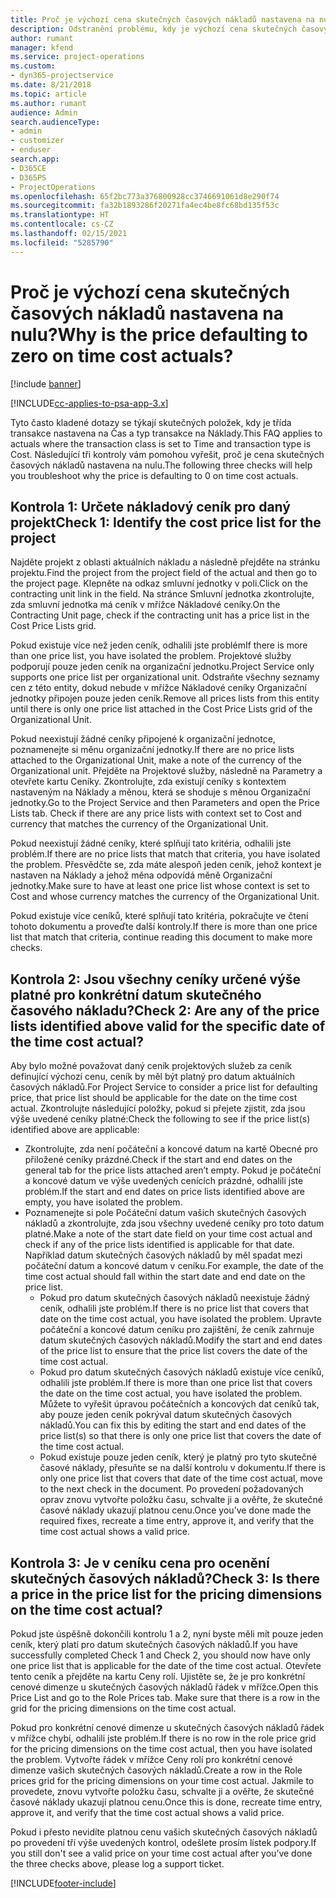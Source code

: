 ```yaml
---
title: Proč je výchozí cena skutečných časových nákladů nastavena na nulu?
description: Odstranění problému, kdy je výchozí cena skutečných časových nákladů nastavena na nulu.
author: rumant
manager: kfend
ms.service: project-operations
ms.custom:
- dyn365-projectservice
ms.date: 8/21/2018
ms.topic: article
ms.author: rumant
audience: Admin
search.audienceType:
- admin
- customizer
- enduser
search.app:
- D365CE
- D365PS
- ProjectOperations
ms.openlocfilehash: 65f2bc773a376800928cc3746691061d8e290f74
ms.sourcegitcommit: fa32b1893286f20271fa4ec4be8fc68bd135f53c
ms.translationtype: HT
ms.contentlocale: cs-CZ
ms.lasthandoff: 02/15/2021
ms.locfileid: "5285790"
---
```

# <a name="why-is-the-price-defaulting-to-zero-on-time-cost-actuals"></a><span data-ttu-id="e1017-103">Proč je výchozí cena skutečných časových nákladů nastavena na nulu?</span><span class="sxs-lookup"><span data-stu-id="e1017-103">Why is the price defaulting to zero on time cost actuals?</span></span>

[!include [banner](../includes/psa-now-project-operations.md)]

[!INCLUDE[cc-applies-to-psa-app-3.x](../includes/cc-applies-to-psa-app-3x.md)]

<span data-ttu-id="e1017-104">Tyto často kladené dotazy se týkají skutečných položek, kdy je třída transakce nastavena na Čas a typ transakce na Náklady.</span><span class="sxs-lookup"><span data-stu-id="e1017-104">This FAQ applies to actuals where the transaction class is set to Time and transaction type is Cost.</span></span> <span data-ttu-id="e1017-105">Následující tři kontroly vám pomohou vyřešit, proč je cena skutečných časových nákladů nastavena na nulu.</span><span class="sxs-lookup"><span data-stu-id="e1017-105">The following three checks will help you troubleshoot why the price is defaulting to 0 on time cost actuals.</span></span>
 
## <a name="check-1-identify-the-cost-price-list-for-the-project"></a><span data-ttu-id="e1017-106">Kontrola 1: Určete nákladový ceník pro daný projekt</span><span class="sxs-lookup"><span data-stu-id="e1017-106">Check 1: Identify the cost price list for the project</span></span>

<span data-ttu-id="e1017-107">Najděte projekt z oblasti aktuálních nákladu a následně přejděte na stránku projektu.</span><span class="sxs-lookup"><span data-stu-id="e1017-107">Find the project from the project field of the actual and then go to the project page.</span></span> <span data-ttu-id="e1017-108">Klepněte na odkaz smluvní jednotky v poli.</span><span class="sxs-lookup"><span data-stu-id="e1017-108">Click on the contracting unit link in the field.</span></span> <span data-ttu-id="e1017-109">Na stránce Smluvní jednotka zkontrolujte, zda smluvní jednotka má ceník v mřížce Nákladové ceníky.</span><span class="sxs-lookup"><span data-stu-id="e1017-109">On the Contracting Unit page, check if the contracting unit has a price list in the Cost Price Lists grid.</span></span>

<span data-ttu-id="e1017-110">Pokud existuje více než jeden ceník, odhalili jste problém</span><span class="sxs-lookup"><span data-stu-id="e1017-110">If there is more than one price list, you have isolated the problem.</span></span> <span data-ttu-id="e1017-111">Projektové služby podporují pouze jeden ceník na organizační jednotku.</span><span class="sxs-lookup"><span data-stu-id="e1017-111">Project Service only supports one price list per organizational unit.</span></span> <span data-ttu-id="e1017-112">Odstraňte všechny seznamy cen z této entity, dokud nebude v mřížce Nákladové ceníky Organizační jednotky připojen pouze jeden ceník.</span><span class="sxs-lookup"><span data-stu-id="e1017-112">Remove all prices lists from this entity until there is only one price list attached in the Cost Price Lists grid of the Organizational Unit.</span></span>

<span data-ttu-id="e1017-113">Pokud neexistují žádné ceníky připojené k organizační jednotce, poznamenejte si měnu organizační jednotky.</span><span class="sxs-lookup"><span data-stu-id="e1017-113">If there are no price lists attached to the Organizational Unit, make a note of the currency of the Organizational unit.</span></span> <span data-ttu-id="e1017-114">Přejděte na Projektové služby, následně na Parametry a otevřete kartu Ceníky. Zkontrolujte, zda existují ceníky s kontextem nastaveným na Náklady a měnou, která se shoduje s měnou Organizační jednotky.</span><span class="sxs-lookup"><span data-stu-id="e1017-114">Go to the Project Service and then Parameters and open the Price Lists tab. Check if there are any price lists with context set to Cost and currency that matches the currency of the Organizational Unit.</span></span>
 
<span data-ttu-id="e1017-115">Pokud neexistují žádné ceníky, které splňují tato kritéria, odhalili jste problém.</span><span class="sxs-lookup"><span data-stu-id="e1017-115">If there are no price lists that match that criteria, you have isolated the problem.</span></span> <span data-ttu-id="e1017-116">Přesvědčte se, zda máte alespoň jeden ceník, jehož kontext je nastaven na Náklady a jehož měna odpovídá měně Organizační jednotky.</span><span class="sxs-lookup"><span data-stu-id="e1017-116">Make sure to have at least one price list whose context is set to Cost and whose currency matches the currency of the Organizational Unit.</span></span>

<span data-ttu-id="e1017-117">Pokud existuje více ceníků, které splňují tato kritéria, pokračujte ve čtení tohoto dokumentu a proveďte další kontroly.</span><span class="sxs-lookup"><span data-stu-id="e1017-117">If there is more than one price list that match that criteria, continue reading this document to make more checks.</span></span>

## <a name="check-2-are-any-of-the-price-lists-identified-above-valid-for-the-specific-date-of-the-time-cost-actual"></a><span data-ttu-id="e1017-118">Kontrola 2: Jsou všechny ceníky určené výše platné pro konkrétní datum skutečného časového nákladu?</span><span class="sxs-lookup"><span data-stu-id="e1017-118">Check 2: Are any of the price lists identified above valid for the specific date of the time cost actual?</span></span>

<span data-ttu-id="e1017-119">Aby bylo možné považovat daný ceník projektových služeb za ceník definující výchozí cenu, ceník by měl být platný pro datum aktuálních časových nákladů.</span><span class="sxs-lookup"><span data-stu-id="e1017-119">For Project Service to consider a price list for defaulting price, that price list should be applicable for the date on the time cost actual.</span></span> <span data-ttu-id="e1017-120">Zkontrolujte následující položky, pokud si přejete zjistit, zda jsou výše uvedené ceníky platné:</span><span class="sxs-lookup"><span data-stu-id="e1017-120">Check the following to see if the price list(s) identified above are applicable:</span></span>

- <span data-ttu-id="e1017-121">Zkontrolujte, zda není počáteční a koncové datum na kartě Obecné pro přiložené ceníky prázdné.</span><span class="sxs-lookup"><span data-stu-id="e1017-121">Check if the start and end dates on the general tab for the price lists attached aren’t empty.</span></span> <span data-ttu-id="e1017-122">Pokud je počáteční a koncové datum ve výše uvedených cenících prázdné, odhalili jste problém.</span><span class="sxs-lookup"><span data-stu-id="e1017-122">If the start and end dates on price lists identified above are empty, you have isolated the problem.</span></span> 
- <span data-ttu-id="e1017-123">Poznamenejte si pole Počáteční datum vašich skutečných časových nákladů a zkontrolujte, zda jsou všechny uvedené ceníky pro toto datum platné.</span><span class="sxs-lookup"><span data-stu-id="e1017-123">Make a note of the start date field on your time cost actual and check if any of the price lists identified is applicable for that date.</span></span> <span data-ttu-id="e1017-124">Například datum skutečných časových nákladů by měl spadat mezi počáteční datum a koncové datum v ceníku.</span><span class="sxs-lookup"><span data-stu-id="e1017-124">For example, the date of the time cost actual should fall within the start date and end date on the price list.</span></span> 
    - <span data-ttu-id="e1017-125">Pokud pro datum skutečných časových nákladů neexistuje žádný ceník, odhalili jste problém.</span><span class="sxs-lookup"><span data-stu-id="e1017-125">If there is no price list that covers that date on the time cost actual, you have isolated the problem.</span></span> <span data-ttu-id="e1017-126">Upravte počáteční a koncové datum ceníku pro zajištění, že ceník zahrnuje datum skutečných časových nákladů.</span><span class="sxs-lookup"><span data-stu-id="e1017-126">Modify the start and end dates of the price list to ensure that the price list covers the date of the time cost actual.</span></span> 
    - <span data-ttu-id="e1017-127">Pokud pro datum skutečných časových nákladů existuje více ceníků, odhalili jste problém.</span><span class="sxs-lookup"><span data-stu-id="e1017-127">If there is more than one price list that covers the date on the time cost actual, you have isolated the problem.</span></span> <span data-ttu-id="e1017-128">Můžete to vyřešit úpravou počátečních a koncových dat ceníků tak, aby pouze jeden ceník pokrýval datum skutečných časových nákladů.</span><span class="sxs-lookup"><span data-stu-id="e1017-128">You can fix this by editing the start and end dates of the price list(s) so that there is only one price list that covers the date of the time cost actual.</span></span> 
    - <span data-ttu-id="e1017-129">Pokud existuje pouze jeden ceník, který je platný pro tyto skutečné časové náklady, přesuňte se na další kontrolu v dokumentu.</span><span class="sxs-lookup"><span data-stu-id="e1017-129">If there is only one price list that covers that date of the time cost actual, move to the next check in the document.</span></span>
<span data-ttu-id="e1017-130">Po provedení požadovaných oprav znovu vytvořte položku času, schvalte ji a ověřte, že skutečné časové náklady ukazují platnou cenu.</span><span class="sxs-lookup"><span data-stu-id="e1017-130">Once you’ve done made the required fixes, recreate a time entry, approve it, and verify that the time cost actual shows a valid price.</span></span>

## <a name="check-3-is-there-a-price-in-the-price-list-for-the-pricing-dimensions-on-the-time-cost-actual"></a><span data-ttu-id="e1017-131">Kontrola 3: Je v ceníku cena pro ocenění skutečných časových nákladů?</span><span class="sxs-lookup"><span data-stu-id="e1017-131">Check 3: Is there a price in the price list for the pricing dimensions on the time cost actual?</span></span>

<span data-ttu-id="e1017-132">Pokud jste úspěšně dokončili kontrolu 1 a 2, nyní byste měli mít pouze jeden ceník, který platí pro datum skutečných časových nákladů.</span><span class="sxs-lookup"><span data-stu-id="e1017-132">If you have successfully completed Check 1 and Check 2, you should now have only one price list that is applicable for the date of the time cost actual.</span></span> <span data-ttu-id="e1017-133">Otevřete tento ceník a přejděte na kartu Ceny rolí. Ujistěte se, že je pro konkrétní cenové dimenze u skutečných časových nákladů řádek v mřížce.</span><span class="sxs-lookup"><span data-stu-id="e1017-133">Open this Price List and go to the Role Prices tab. Make sure that there is a row in the grid for the pricing dimensions on the time cost actual.</span></span>

<span data-ttu-id="e1017-134">Pokud pro konkrétní cenové dimenze u skutečných časových nákladů řádek v mřížce chybí, odhalili jste problém.</span><span class="sxs-lookup"><span data-stu-id="e1017-134">If there is no row in the role price grid for the pricing dimensions on the time cost actual, then you have isolated the problem.</span></span> <span data-ttu-id="e1017-135">Vytvořte řádek v mřížce Ceny rolí pro konkrétní cenové dimenze vašich skutečných časových nákladů.</span><span class="sxs-lookup"><span data-stu-id="e1017-135">Create a row in the Role prices grid for the pricing dimensions on your time cost actual.</span></span> <span data-ttu-id="e1017-136">Jakmile to provedete, znovu vytvořte položku času, schvalte ji a ověřte, že skutečné časové náklady ukazují platnou cenu.</span><span class="sxs-lookup"><span data-stu-id="e1017-136">Once this is done, recreate time entry, approve it, and verify that the time cost actual shows a valid price.</span></span>
 
<span data-ttu-id="e1017-137">Pokud i přesto nevidíte platnou cenu vašich skutečných časových nákladů po provedení tří výše uvedených kontrol, odešlete prosím lístek podpory.</span><span class="sxs-lookup"><span data-stu-id="e1017-137">If you still don't see a valid price on your time cost actual after you’ve done the three checks above, please log a support ticket.</span></span>





[!INCLUDE[footer-include](../includes/footer-banner.md)]